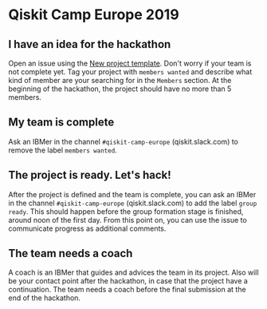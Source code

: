 # Qiskit Camp Europe 2019

## I have an idea for the hackathon

Open an issue using the [New project template](https://github.com/qiskit-community/qiskit-camp-europe-19/issues/new?assignees=&labels=members+wanted&template=new-project-template.md&title=Project+name).
Don't worry if your team is not complete yet.
Tag your project with `members wanted` and describe what kind of member are your searching for in the `Members` section.
At the beginning of the hackathon, the project should have no more than 5 members.

## My team is complete

Ask an IBMer in the channel `#qiskit-camp-europe` (qiskit.slack.com) to remove the label `members wanted`.

## The project is ready. Let's hack!

After the project is defined and the team is complete, you can ask an IBMer in the channel `#qiskit-camp-europe` (qiskit.slack.com) to add the label `group ready`. This should happen before the group formation stage is finished, around noon of the first day. From this point on, you can use the issue to communicate progress as additional comments.

## The team needs a coach

A coach is an IBMer that guides and advices the team in its project.
Also will be your contact point after the hackathon, in case that the project have a continuation.
The team needs a coach before the final submission at the end of the hackathon.
